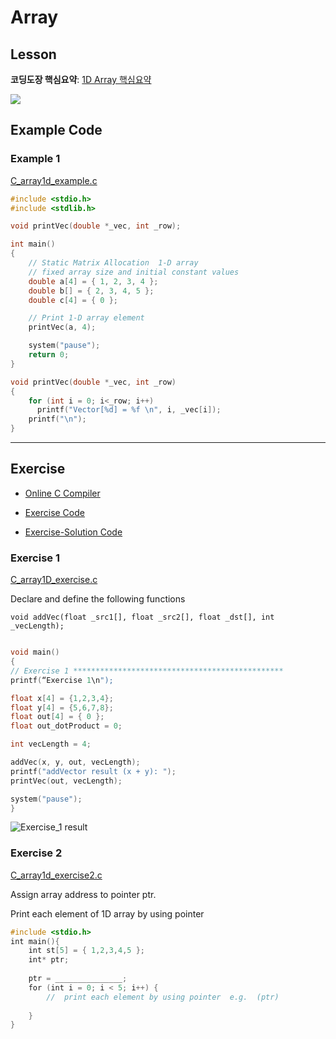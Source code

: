 # Array

## Lesson

**코딩도장 핵심요약**: [1D Array 핵심요약](https://dojang.io/mod/page/view.php?id=673)





![](../../../.gitbook/assets/image%20%2873%29.png)





## Example Code

### Example 1

[C_array1d_example.c](https://github.com/ykkimhgu/Tutorial-C-Program/tree/main/pointer-array)

```c++
#include <stdio.h>
#include <stdlib.h>

void printVec(double *_vec, int _row);

int main()
{
	// Static Matrix Allocation  1-D array 
	// fixed array size and initial constant values
	double a[4] = { 1, 2, 3, 4 };
	double b[] = { 2, 3, 4, 5 };
	double c[4] = { 0 };

	// Print 1-D array element
	printVec(a, 4);

	system("pause");
	return 0;
}

void printVec(double *_vec, int _row)
{
	for (int i = 0; i<_row; i++)
	  printf("Vector[%d] = %f \n", i, _vec[i]);
	printf("\n");
}
```



---



## Exercise

* [Online C Compiler](https://www.onlinegdb.com/online_c_compiler)

* [Exercise Code](https://github.com/ykkimhgu/Tutorial-C-Program/tree/main/pointer-array)

* [Exercise-Solution Code]()



### Exercise 1

[C_array1D_exercise.c](https://github.com/ykkimhgu/Tutorial-C-Program/tree/main/pointer-array)

Declare and define the following functions 

`void addVec(float _src1[], float _src2[], float _dst[], int _vecLength);`&#x20;

```cpp

void main() 
{
// Exercise 1 ***********************************************
printf(“Exercise 1\n");

float x[4] = {1,2,3,4};
float y[4] = {5,6,7,8};
float out[4] = { 0 };
float out_dotProduct = 0;

int vecLength = 4;

addVec(x, y, out, vecLength);
printf("addVector result (x + y): ");
printVec(out, vecLength);

system("pause");
}

```

![Exercise\_1 result](<C:\Users\ykkim\source\repos\GithubDesktop\course-doc\.gitbook\assets\image (67).png>)



### Exercise 2

[C_array1d_exercise2.c](https://github.com/ykkimhgu/Tutorial-C-Program/tree/main/pointer-array)

Assign array address to pointer ptr. 

Print each element of 1D array by using pointer

```c++
#include <stdio.h>
int main(){
    int st[5] = { 1,2,3,4,5 };
    int* ptr;
    
    ptr = _______________;     
    for (int i = 0; i < 5; i++) {
        //  print each element by using pointer  e.g.  (ptr)
        
    }
}

```

